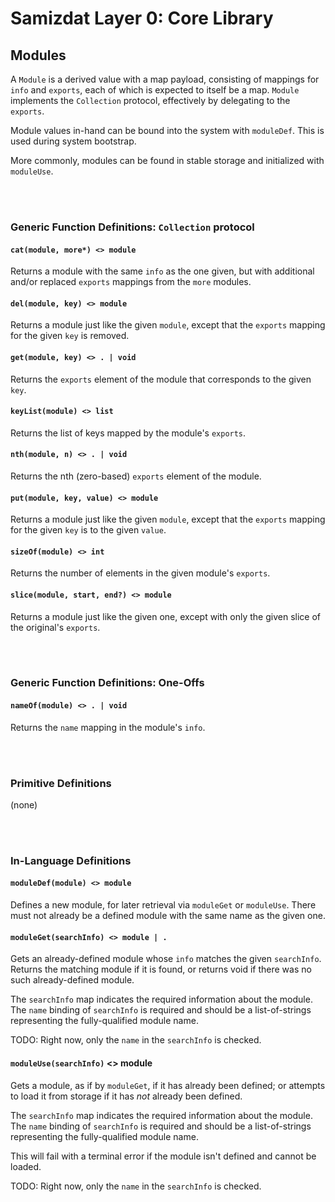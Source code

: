 Samizdat Layer 0: Core Library
==============================

Modules
-------

A `Module` is a derived value with a map payload, consisting of
mappings for `info` and `exports`, each of which is expected to
itself be a map. `Module` implements the `Collection` protocol, effectively
by delegating to the `exports`.

Module values in-hand can be bound into the system with `moduleDef`. This
is used during system bootstrap.

More commonly, modules can be found in stable storage and initialized
with `moduleUse`.


<br><br>
### Generic Function Definitions: `Collection` protocol

#### `cat(module, more*) <> module`

Returns a module with the same `info` as the one given, but with
additional and/or replaced `exports` mappings from the `more`
modules.

#### `del(module, key) <> module`

Returns a module just like the given `module`, except that
the `exports` mapping for the given `key` is removed.

#### `get(module, key) <> . | void`

Returns the `exports` element of the module that corresponds to the given
`key`.

#### `keyList(module) <> list`

Returns the list of keys mapped by the module's `exports`.

#### `nth(module, n) <> . | void`

Returns the nth (zero-based) `exports` element of the module.

#### `put(module, key, value) <> module`

Returns a module just like the given `module`, except that
the `exports` mapping for the given `key` is to the given `value`.

#### `sizeOf(module) <> int`

Returns the number of elements in the given module's `exports`.

#### `slice(module, start, end?) <> module`

Returns a module just like the given one, except with only the given slice
of the original's `exports`.


<br><br>
### Generic Function Definitions: One-Offs

#### `nameOf(module) <> . | void`

Returns the `name` mapping in the module's `info`.


<br><br>
### Primitive Definitions

(none)


<br><br>
### In-Language Definitions

#### `moduleDef(module) <> module`

Defines a new module, for later retrieval via `moduleGet` or `moduleUse`.
There must not already be a defined module with the same name as the given
one.

#### `moduleGet(searchInfo) <> module | .`

Gets an already-defined module whose `info` matches the given `searchInfo`.
Returns the matching module if it is found, or returns void if there was
no such already-defined module.

The `searchInfo` map indicates the required information about the module.
The `name` binding of `searchInfo` is required and should be a list-of-strings
representing the fully-qualified module name.

TODO: Right now, only the `name` in the `searchInfo` is checked.

#### `moduleUse(searchInfo)` <> module

Gets a module, as if by `moduleGet`, if it has already been defined; or
attempts to load it from storage if it has *not* already been defined.

The `searchInfo` map indicates the required information about the module.
The `name` binding of `searchInfo` is required and should be a list-of-strings
representing the fully-qualified module name.

This will fail with a terminal error if the module isn't defined and
cannot be loaded.

TODO: Right now, only the `name` in the `searchInfo` is checked.
